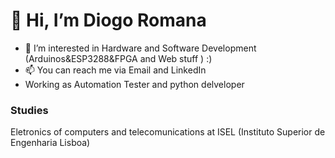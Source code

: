 <h1>👋 Hi, I’m Diogo Romana </h1>

- 👀 I’m interested in Hardware and Software Development (Arduinos&ESP3288&FPGA and Web stuff ) :)
- 📫 You can reach me via Email and LinkedIn
- Working as Automation Tester and python delveloper
<h3> Studies</h3>
<p> Eletronics of computers and telecomunications at ISEL (Instituto Superior de Engenharia Lisboa) </p>
<!--- <h3>Working On</h3>
<p> I am currently working on NOS SGPS Routers</p>
<p> Developing their Routers Tests Framework </p> --->


<!---
Dromana/Dromana is a ✨ special ✨ repository because its `README.md` (this file) appears on your GitHub profile.
You can click the Preview link to take a look at your changes.
--->
